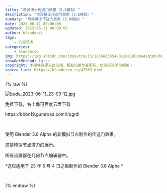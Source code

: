 ```yaml
---
title: "奇异博士传送门效果（3.6模拟）"
description: "奇异博士传送门效果（3.6模拟）"
summary: "奇异博士传送门效果（3.6模拟）"
date: 2023-06-11 00:00:00
updated: 2023-06-11 00:00:00
author: blenderit
tags: 
    - 几何节点
categories:
    - blenderco
img: https://img.alicdn.com/imgextra/i3/1856665554/O1CN01dOUoa41qtmb7bHmLj_!!1856665554.gif
showGetMethod: false
copyright: 本插件资源来自网络，版权归原作者所有，仅供交流学习使用！
source_link: https://blenderco.cn/47363.html
---
```


{% raw %}
<p><img class="aligncenter" src="https://img.alicdn.com/imgextra/i1/1856665554/O1CN01XqGuyw1qtmb9uOTNW_!!1856665554.jpg" alt="bude_2023-06-11_23-09-12.jpg"></p><p>免费下载，右上角可百度云盘下载</p><p>https://bbbn19.gumroad.com/l/qgrdl</p><p> </p><p>使用 Blender 3.6 Alpha 的新模拟节点制作的传送门效果。</p><p>这是模拟节点潜力的展示。</p><p>所有设置都在几何节点编辑器中。</p><p>*这仅适用于 23 年 5 月 4 日之后制作的 Blender 3.6 Alpha *</p><p> </p>
<div style="display: none">blenderco</div>
{% endraw %}